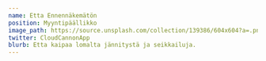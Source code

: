 ```yaml
---
name: Etta Ennennäkemätön
position: Myyntipäällikko
image_path: https://source.unsplash.com/collection/139386/604x604?a=.png
twitter: CloudCannonApp
blurb: Etta kaipaa lomalta jännitystä ja seikkailuja.
---
```

